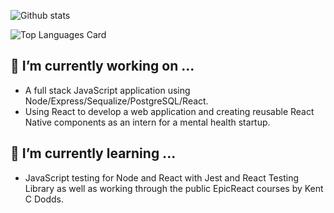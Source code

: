 ![Github stats](https://github-readme-stats.vercel.app/api?username=gabrielhicks&theme=vue&show_icons=true&count_private=true)

![Top Languages Card](https://github-readme-stats.vercel.app/api/top-langs/?username=gabrielhicks&langs_count=4&layout=compact)

## 🔭 I’m currently working on ...
- A full stack JavaScript application using Node/Express/Sequalize/PostgreSQL/React. 
- Using React to develop a web application and creating reusable React Native components as an intern for a mental health startup.

## 🌱 I’m currently learning ...
- JavaScript testing for Node and React with Jest and React Testing Library as well as working through the public EpicReact courses by Kent C Dodds.
